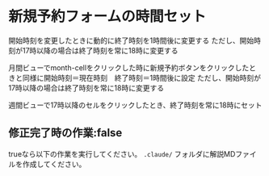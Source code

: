 # 新規予約フォームの時間セット

開始時刻を変更したときに動的に終了時刻を1時間後に変更する
ただし、開始時刻が17時以降の場合は終了時刻を常に18時に変更する

月間ビューでmonth-cellをクリックした時に新規予約ボタンをクリックしたときと同様に開始時刻＝現在時刻　終了時刻＝1時間後に設定
ただし、開始時刻が17時以降の場合は終了時刻を常に18時に変更する

週間ビューで17時以降のセルをクリックしたとき、終了時刻を常に18時にセット



## 修正完了時の作業:false
trueなら以下の作業を実行してください。
`.claude/` フォルダに解説MDファイルを作成してください。